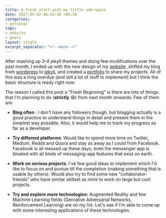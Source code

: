 ```yaml
---
title: A fresh start with my little web-space
date: 2017-05-02 06:51:36 +05:30
categories:
- personal
tags:
- website
- goals
layout: single
excerpt_separator: "<!--more-->"
---
```

After mashing up 3-4 jekyll themes and doing few modifications over the past month, I ended up with the new design of my [website](http://www.satwikkansal.xyz) ,shifted my blog from [wordpress](https://www.satwikkansal.wordpress.com) to [jekyll](http://satwikkansal.xyz/blog), and created a [portfolio](http://satwikkansal.xyz/projects) to share my projects. All of this was a long overdue (and still a lot of stuff to implement) but I think the basic structure is ready right now. 

The reason I called this post a "Fresh Beginning" is <!--more--> there are lots of things that I'm planning to do (**strictly** :sweat_smile:) from next month onwards. Few of them are:

- **Blog often** : I don't have any followers though, but blogging actually is a good practice to understand things in detail and present them in the simplest way possible. Also, it would help me to track my progress so far as a developer.

- **Try different platforms**: Would like to spend more time on Twitter, Medium, Reddit and Quora and stay as away as I could from Facebook. Facebook is all messed up these days, even the messenger app is bloated with all kinds of messaging-app features that exist on earth. 

- **Work on serious projects**: I've few good ideas to implement which I'd like to focus on and pursue till the completion (making something that is usable by others). Would also try to find some new "collaborator-friends" who have similar skillset as mine to work on large but cool projects.

- **Try and explore more technologies:** Augmented Reality and few Machine Learning fields (Genrative Adversarial Networks, Reinforcement Learning) are on my list. Let's see if I'm able to come up with some interesting applications of these technologies.

